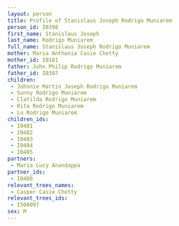 ```yaml
---
layout: person
title: Profile of Stanislaus Joseph Rodrigo Muniarem
person_id: I0398
first_name: Stanislaus Joseph
last_name: Rodrigo Muniarem
full_name: Stanislaus Joseph Rodrigo Muniarem
mother: Maria Anthonia Casie Chetty
mother_id: I0181
father: John Philip Rodrigo Muniarem
father_id: I0397
children:
 - Johnnie Martin Joseph Rodrigo Muniarem
 - Sunny Rodrigo Muniarem
 - Clatilda Rodrigo Muniarem
 - Rita Rodrigo Muniarem
 - Lu Rodrigo Muniarem
children_ids:
 - I0401
 - I0402
 - I0403
 - I0404
 - I0405
partners:
 - Maria Lucy Anandappa
partner_ids:
 - I0400
relevant_trees_names:
 - Casper Casie Chetty
relevant_trees_ids:
 - I500097
sex: M
---
```


